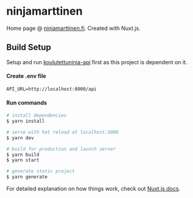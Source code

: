 # ninjamarttinen

Home page @ [ninjamarttinen.fi](https://ninjamarttinen.fi). Created with Nuxt.js.

## Build Setup

Setup and run [koulutettuninja-api](https://github.com/kennyhei/koulutettuninja-api) first as this project is dependent on it.

#### Create .env file
```
API_URL=http://localhost:8000/api
```

#### Run commands
```bash
# install dependencies
$ yarn install

# serve with hot reload at localhost:3000
$ yarn dev

# build for production and launch server
$ yarn build
$ yarn start

# generate static project
$ yarn generate
```

For detailed explanation on how things work, check out [Nuxt.js docs](https://nuxtjs.org).
